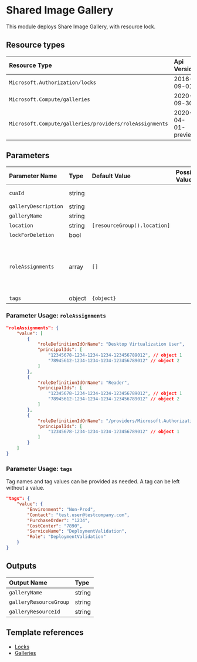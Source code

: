 # Shared Image Gallery

This module deploys Share Image Gallery, with resource lock.


## Resource types
| Resource Type | Api Version |
| :-- | :-- |
| `Microsoft.Authorization/locks` | 2016-09-01 |
| `Microsoft.Compute/galleries` | 2020-09-30 |
| `Microsoft.Compute/galleries/providers/roleAssignments` | 2020-04-01-preview |

## Parameters
| Parameter Name | Type | Default Value | Possible Values | Description |
| :-- | :-- | :-- | :-- | :-- |
| `cuaId` | string |  |  | Optional. Customer Usage Attribution id (GUID). This GUID must be previously registered |
| `galleryDescription` | string |  |  | Optional. Description of the Azure Shared Image Gallery |
| `galleryName` | string |  |  | Required. Name of the Azure Shared Image Gallery |
| `location` | string | `[resourceGroup().location]` |  | Optional. Location for all resources. |
| `lockForDeletion` | bool |  |  | Optional. Switch to lock resources from deletion. |
| `roleAssignments` | array | `[]` |  | Optional. Array of role assignment objects that contain the 'roleDefinitionIdOrName' and 'principalId' to define RBAC role assignments on this resource. In the roleDefinitionIdOrName attribute, you can provide either the display name of the role definition, or its fully qualified ID in the following format: '/providers/Microsoft.Authorization/roleDefinitions/c2f4ef07-c644-48eb-af81-4b1b4947fb11' |
| `tags` | object | `{object}` |  | Optional. Tags for all resources. |

### Parameter Usage: `roleAssignments`

```json
"roleAssignments": {
    "value": [
        {
            "roleDefinitionIdOrName": "Desktop Virtualization User",
            "principalIds": [
                "12345678-1234-1234-1234-123456789012", // object 1
                "78945612-1234-1234-1234-123456789012" // object 2
            ]
        },
        {
            "roleDefinitionIdOrName": "Reader",
            "principalIds": [
                "12345678-1234-1234-1234-123456789012", // object 1
                "78945612-1234-1234-1234-123456789012" // object 2
            ]
        },
        {
            "roleDefinitionIdOrName": "/providers/Microsoft.Authorization/roleDefinitions/c2f4ef07-c644-48eb-af81-4b1b4947fb11",
            "principalIds": [
                "12345678-1234-1234-1234-123456789012" // object 1
            ]
        }
    ]
}
```

### Parameter Usage: `tags`

Tag names and tag values can be provided as needed. A tag can be left without a value.

```json
"tags": {
    "value": {
        "Environment": "Non-Prod",
        "Contact": "test.user@testcompany.com",
        "PurchaseOrder": "1234",
        "CostCenter": "7890",
        "ServiceName": "DeploymentValidation",
        "Role": "DeploymentValidation"
    }
}
```

## Outputs
| Output Name | Type |
| :-- | :-- |
| `galleryName` | string |
| `galleryResourceGroup` | string |
| `galleryResourceId` | string |

## Template references
- [Locks](https://docs.microsoft.com/en-us/azure/templates/Microsoft.Authorization/2016-09-01/locks)
- [Galleries](https://docs.microsoft.com/en-us/azure/templates/Microsoft.Compute/2020-09-30/galleries)
